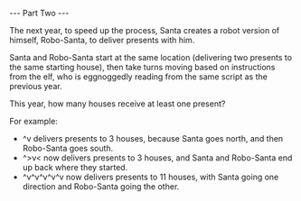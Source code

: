 --- Part Two ---

The next year, to speed up the process, Santa creates a robot version of himself, Robo-Santa, to deliver presents with him.

Santa and Robo-Santa start at the same location (delivering two presents to the same starting house), then take turns moving based on instructions from the elf, who is eggnoggedly reading from the same script as the previous year.

This year, how many houses receive at least one present?

For example:

- \^v delivers presents to 3 houses, because Santa goes north, and then Robo-Santa goes south.
- \^\>v\< now delivers presents to 3 houses, and Santa and Robo-Santa end up back where they started.
- \^v\^v\^v\^v\^v now delivers presents to 11 houses, with Santa going one direction and Robo-Santa going the other.
